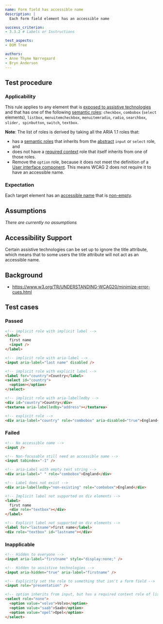 ```yaml
---
name: Form field has accessible name
description: |
  Each form field element has an accessible name

success_criterion:
- 3.3.2 # Labels or Instructions

test_aspects:
- DOM Tree

authors:
- Anne Thyme Nørregaard
- Bryn Anderson
---
```


## Test procedure

### Applicability

This rule applies to any element that is [exposed to assistive technologies](#exposed-to-assistive-technologies) and that has one of the following [semantic roles](#semantic-role): `checkbox`, `combobox` (`select` elements), `listbox`, `menuitemcheckbox`, `menuitemradio`, `radio`, `searchbox`, `slider, spinbutton`, `switch`, `textbox`.

**Note**: The list of roles is derived by taking all the ARIA 1.1 roles that:
- has a [semantic roles](#semantic-role) that inherits from the [abstract](https://www.w3.org/TR/wai-aria/#abstract_roles) `input` or `select` role, and 
- does not have a [required context](https://www.w3.org/TR/wai-aria/#scope) role that itself inherits from one of those roles.
- Remove the `option` role, because it does not meet the definition of a [User interface component](https://www.w3.org/TR/WCAG21/#dfn-user-interface-components). This means WCAG 2 does not require it to have an accessible name.

### Expectation

Each target element has an [accessible name](#accessible-name) that is [non-empty](#non-empty).

## Assumptions

_There are currently no assumptions_

## Accessibility Support

Certain assistive technologies can be set up to ignore the title attribute, which means that to some users the title attribute will not act as an accessible name.

## Background

- https://www.w3.org/TR/UNDERSTANDING-WCAG20/minimize-error-cues.html

## Test cases

### Passed

```html
<!-- implicit role with implicit label -->
<label>
  first name
  <input />
</label>
```

```html
<!-- implicit role with aria-label -->
<input aria-label="last name" disabled />
```

```html
<!-- implicit role with explicit label -->
<label for="country">Country</label>
<select id="country">
  <option></option>
</select>
```

```html
<!-- implicit role with aria-labelledby -->
<div id="country">Country</div>
<textarea aria-labelledby="address"></textarea>
```

```html
<!-- explicit role -->
<div aria-label="country" role="combobox" aria-disabled="true">England</div>
```

### Failed

```html
<!-- No accessible name -->
<input />
```

```html
<!-- Non-focusable still need an accessible name -->
<input tabindex="-1" />
```

```html
<!-- aria-Label with empty text string -->
<div aria-label=" " role="combobox">England</div>
```

```html
<!-- Label does not exist -->
<div aria-labelledby="non-existing" role="combobox">England</div>
```

```html
<!-- Implicit label not supported on div elements -->
<label>
  first name
  <div role="textbox"></div>
</label>
```

```html
<!-- Explicit label not supported on div elements -->
<label for="lastname">first name</label>
<div role="textbox" id="lastname"></div>
```

### Inapplicable 

```html
<!-- Hidden to everyone -->
<input aria-label="firstname" style="display:none;" />
```

```html
<!-- Hidden to assistive technologies -->
<input aria-hidden="true" aria-label="firstname" />
```
 
```html
<!-- Explicitly set the role to something that isn't a form field -->
<input role="presentation" />
```

```html
<!-- option inherits from input, but has a required context role of listbox which inherits from select. We should therefore not consider option as applicable. -->
<select role="none">
  <option value="volvo">Volvo</option>
  <option value="saab">Saab</option>
  <option value="opel">Opel</option>
</select>
```
